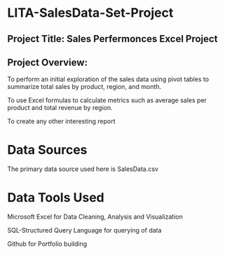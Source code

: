 # LITA-SalesData-Set-Project

## Project Title: Sales Perfermonces Excel Project

## Project Overview:
To perform an initial exploration of the sales data using pivot tables to summarize total sales by product, region, and month.

To use Excel formulas to calculate metrics such as average sales per product and total revenue by region.

To create any other interesting report

# Data Sources

The primary data source used here is SalesData.csv

# Data Tools Used
Microsoft Excel for Data Cleaning, Analysis and Visualization

SQL-Structured Query Language for querying of data

Github for Portfolio building
